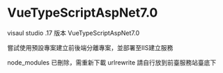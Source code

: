 # VueTypeScriptAspNet7.0
visaul studio .17 版本 VueTypeScriptAspNet7.0 

嘗試使用預設專案建立前後端分離專案，並部署至IIS建立服務

node_modules 已刪除，需重新下載
urlrewrite 請自行放到前臺服務站臺底下
